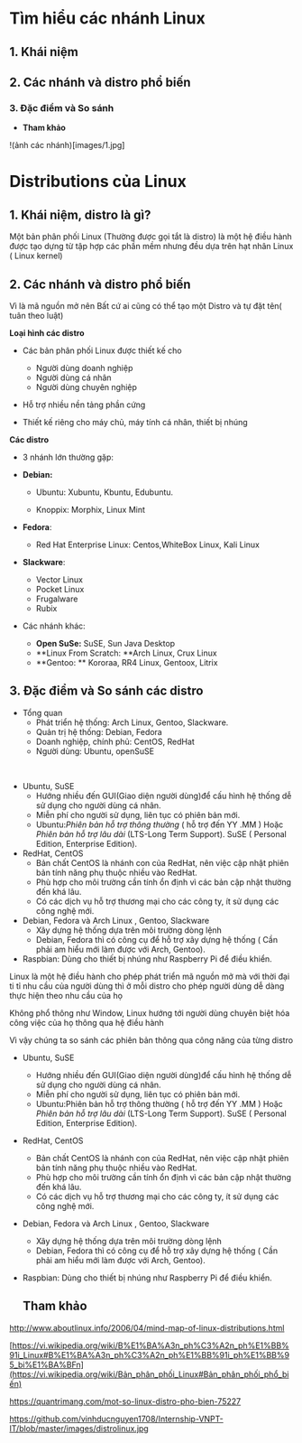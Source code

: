 # Tìm hiểu các nhánh Linux 

## 1. Khái niệm

## 2. Các nhánh và distro phổ biến

### 3. Đặc điểm và So sánh 

- **Tham khảo**

!(ảnh các nhánh)[images/1.jpg]

# Distributions của Linux

## 1. Khái niệm, distro là gì? 

Một bản phân phối Linux (Thường được gọi tắt là distro) là một hệ điều hành được tạo dựng từ tập hợp các phần mềm nhưng đều dựa trên hạt nhân Linux ( Linux kernel)

## 2. Các nhánh và distro phổ biến

Vì là mã nguồn mở nên Bất cứ ai cũng có thể tạo một Distro và tự đặt tên( tuân theo luật)

**Loại hình các distro**

- Các bản phân phối Linux được thiết kế cho
  - Người dùng doanh nghiệp 
  - Người dùng cá nhân 
  - Người dùng chuyên nghiệp 

- Hỗ trợ nhiều nền tảng phần cứng 
- Thiết kế riêng cho máy chủ, máy tính cá nhân, thiết bị nhúng

**Các distro**

-  3 nhánh lớn thường gặp: 

  - **Debian:**

    - Ubuntu: Xubuntu, Kbuntu, Edubuntu. 

    - Knoppix: Morphix, Linux Mint

  - **Fedora**:

    - Red Hat Enterprise Linux: Centos,WhiteBox Linux, Kali Linux

  - **Slackware**:

    - Vector Linux
    - Pocket Linux
    - Frugalware
    - Rubix

- Các nhánh khác: 
  - **Open SuSe:** SuSE, Sun Java Desktop
  - **Linux From Scratch: **Arch Linux, Crux Linux 
  - **Gentoo: ** Kororaa, RR4 Linux, Gentoox, Litrix 

## 3. Đặc điểm và So sánh các distro 

- Tổng quan
  -  Phát triển hệ thống: Arch Linux, Gentoo, Slackware.
  - Quản trị hệ thống: Debian, Fedora
  - Doanh nghiệp, chính phủ: CentOS, RedHat
  - Người dùng: Ubuntu, openSuSE

​         

- Ubuntu, SuSE
  - Hướng nhiều đến GUI(Giao diện người dùng)để cấu hình hệ thống dễ sử dụng cho người dùng cá nhân.
  - Miễn phí cho người sử dụng, liên tục có phiên bản mới.
  - Ubuntu:*Phiên bản hỗ trợ thông thường* ( hỗ trợ đến YY .MM ) Hoặc *Phiên bản hỗ trợ lâu dài* (LTS-Long Term Support). SuSE ( Personal Edition, Enterprise Edition).
- RedHat, CentOS
  - Bản chất CentOS là nhánh con của RedHat, nên việc cập nhật phiên bản tính năng phụ thuộc nhiều vào RedHat.
  - Phù hợp cho môi trường cần tính ổn định vì các bản cập nhật thường đến khá lâu.
  - Có các dịch vụ hỗ trợ thương mại cho các công ty, ít sử dụng các công nghệ mới.
- Debian, Fedora và Arch Linux , Gentoo, Slackware
  - Xây dựng hệ thống dựa trên môi trường dòng lệnh
  - Debian, Fedora thì có công cụ để hỗ trợ xây dựng hệ thống ( Cần phải am hiểu mới làm được với Arch, Gentoo).
- Raspbian: Dùng cho thiết bị nhúng như Raspberry Pi để điều khiển.

Linux là một hệ điều hành cho phép phát triển mã nguồn mở mà với thời đại ti tỉ nhu cầu của người dùng thì ở mỗi distro cho phép người dùng dễ dàng thực hiện theo nhu cầu của họ 

Không phổ thông như Window, Linux hướng tới người dùng chuyên biệt hóa công việc của họ thông qua hệ điều hành 

Vì vậy chúng ta so sánh các phiên bản thông qua công năng của từng distro 

- Ubuntu, SuSE

  - Hướng nhiều đến GUI(Giao diện người dùng)để cấu hình hệ thống dễ sử dụng cho người dùng cá nhân.
  - Miễn phí cho người sử dụng, liên tục có phiên bản mới.
  - Ubuntu:Phiên bản hỗ trợ thông thường ( hỗ trợ đến YY .MM ) Hoặc *Phiên bản hỗ trợ lâu dài* (LTS-Long Term Support). SuSE ( Personal Edition, Enterprise Edition).

- RedHat, CentOS

  - Bản chất CentOS là nhánh con của RedHat, nên việc cập nhật phiên bản tính năng phụ thuộc nhiều vào RedHat.
  - Phù hợp cho môi trường cần tính ổn định vì các bản cập nhật thường đến khá lâu.
  - Có các dịch vụ hỗ trợ thương mại cho các công ty, ít sử dụng các công nghệ mới.

- Debian, Fedora và Arch Linux , Gentoo, Slackware

  - Xây dựng hệ thống dựa trên môi trường dòng lệnh
  - Debian, Fedora thì có công cụ để hỗ trợ xây dựng hệ thống ( Cần phải am hiểu mới làm được với Arch, Gentoo).

- Raspbian: Dùng cho thiết bị nhúng như Raspberry Pi để điều khiển.

  ## Tham khảo 

http://www.aboutlinux.info/2006/04/mind-map-of-linux-distributions.html

[https://vi.wikipedia.org/wiki/B%E1%BA%A3n_ph%C3%A2n_ph%E1%BB%91i_Linux#B%E1%BA%A3n_ph%C3%A2n_ph%E1%BB%91i_ph%E1%BB%95_bi%E1%BA%BFn](https://vi.wikipedia.org/wiki/Bản_phân_phối_Linux#Bản_phân_phối_phổ_biến)

 https://quantrimang.com/mot-so-linux-distro-pho-bien-75227

https://github.com/vinhducnguyen1708/Internship-VNPT-IT/blob/master/images/distrolinux.jpg

